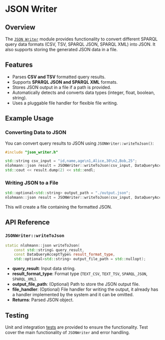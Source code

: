 # JSON Writer

## Overview
The [`JSON Writer`](./src/json_writer.h) module provides functionality to convert different SPARQL query data formats (CSV, TSV, SPARQL JSON, SPARQL XML) into JSON. It also supports storing the generated JSON data in a file.

## Features
- Parses **CSV and TSV** formatted query results.
- Supports **SPARQL JSON and SPARQL XML** formats.
- Stores JSON output in a file if a path is provided.
- Automatically detects and converts data types (integer, float, boolean, string).
- Uses a pluggable file handler for flexible file writing.

## Example Usage
### Converting Data to JSON
You can convert query results to JSON using `JSONWriter::writeToJson()`:
```cpp
#include "json_writer.h"

std::string csv_input = "id,name,age\n1,Alice,30\n2,Bob,25";
nlohmann::json result = JSONWriter::writeToJson(csv_input, DataQueryAcceptType::TEXT_CSV);
std::cout << result.dump(2) << std::endl;
```

### Writing JSON to a File
```cpp
std::optional<std::string> output_path = "./output.json";
nlohmann::json result = JSONWriter::writeToJson(csv_input, DataQueryAcceptType::TEXT_CSV, output_path);
```
This will create a file containing the formatted JSON.

## API Reference
### `JSONWriter::writeToJson`
```cpp
static nlohmann::json writeToJson(
    const std::string& query_result,
    const DataQueryAcceptType& result_format_type,
    std::optional<std::string> output_file_path = std::nullopt);
```
- **query_result**: Input data string.
- **result_format_type**: Format type (`TEXT_CSV`, `TEXT_TSV`, `SPARQL_JSON`, `SPARQL_XML`).
- **output_file_path**: (Optional) Path to store the JSON output file.
- **file_handler**: (Optional) File handler for writing the output, it already has a handler implemented by the system and it can be omitted.
- **Returns**: Parsed JSON object.

## Testing
Unit and integration [tests](./tests/) are provided to ensure the functionality. Test cover the main functionality of `JSONWriter` and error handling.
